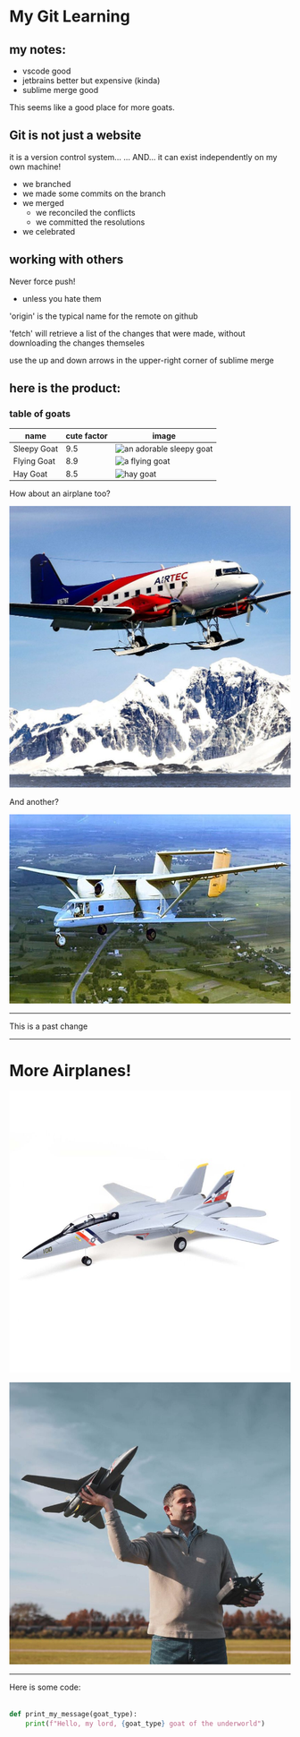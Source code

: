 # My Git Learning
## my notes:
- vscode good
- jetbrains better but expensive (kinda)
- sublime merge good

This seems like a good place for more goats.

## Git is not just a website
it is a version control system...
... AND...
it can exist independently on my own machine!
- we branched
- we made some commits on the branch
- we merged
    - we reconciled the conflicts
    - we committed the resolutions
- we celebrated

## working with others
Never force push!
- unless you hate them

'origin' is the typical name for the remote on github

'fetch' will retrieve a list of the changes that were made, without downloading the changes themseles

use the up and down arrows in the upper-right corner of sublime merge


## here is the product:

### table of goats
| name             | cute factor      | image                                                                 |
| ---------------- | ---------------- |-----------------------------------------------------------------------|
| Sleepy Goat      |              9.5 | ![an adorable sleepy goat](https://i.redd.it/wotgz3jtnq581.jpg)       |
| Flying Goat      |              8.9 | ![a flying goat](https://i.redd.it/3tjosaveqq581.jpg)                 |
| Hay Goat         |              8.5 | ![hay goat](https://i.redd.it/iv2ul8r63n581.jpg)                      |

How about an airplane too?

![airplane](images/N67BT.jpg)

And another?

![another airplane](images/ugly.jpeg)

-----

This is a past change

-----
# More Airplanes!

![toy airplane #1](images/toy1.jpg)

![toy airplane #2](images/toy2.jpg)

------------

Here is some code:
```python

def print_my_message(goat_type):
    print(f"Hello, my lord, {goat_type} goat of the underworld")

```
